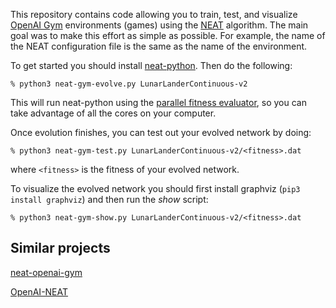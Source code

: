 This repository contains code allowing you to train, test, and visualize
[OpenAI Gym](https://gym.openai.com/) environments (games) using the
[NEAT](https://www.cse.unr.edu/~sushil/class/gas/papers/NEAT.pdf) algorithm.
The main goal was to make this effort as simple as possible.  For example, the
name of the NEAT configuration file is the same as the name of the environment.

To get started you should install [neat-python](https://github.com/CodeReclaimers/neat-python).  Then 
do the following:

```
% python3 neat-gym-evolve.py LunarLanderContinuous-v2
```
This will run neat-python using the
[parallel fitness evaluator](https://neat-python.readthedocs.io/en/latest/module_summaries.html#parallel),
so you can take advantage of all the cores on your computer.

Once evolution finishes, you can test out your evolved network by doing:

```
% python3 neat-gym-test.py LunarLanderContinuous-v2/<fitness>.dat
```

where ```<fitness>``` is the fitness of your evolved network.

To visualize the evolved network you should first install graphviz (```pip3 install graphviz```) and then
run the *show* script:

```
% python3 neat-gym-show.py LunarLanderContinuous-v2/<fitness>.dat
```

## Similar projects

[neat-openai-gym](https://github.com/sroj/neat-openai-gym)

[OpenAI-NEAT](https://github.com/HackerShackOfficial/OpenAI-NEAT)
